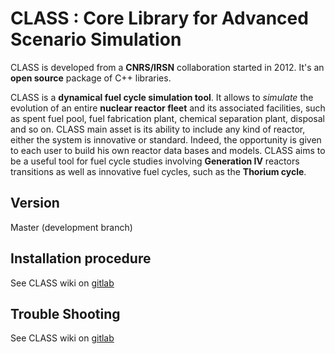 # CLASS : **C**ore **L**ibrary for **A**dvanced **S**cenario **S**imulation #
CLASS is developed from a **CNRS/IRSN** collaboration started in 2012.
It's an **open source** package of C++ libraries.

CLASS is a **dynamical fuel cycle simulation tool**. It allows to *simulate* 
the evolution of an entire **nuclear reactor fleet** and its associated 
facilities, such as spent fuel pool, fuel fabrication plant, chemical
separation plant, disposal and so on.
CLASS main asset is its ability to include any kind of reactor, either the 
system is innovative or standard. Indeed, the opportunity is given to each 
user to build his own reactor data bases and models. CLASS aims to be a useful
tool for fuel cycle studies involving **Generation IV** reactors transitions as
well as innovative fuel cycles, such as the **Thorium cycle**.

## Version
Master (development branch)

## Installation procedure
See CLASS wiki on [gitlab](https://gitlab.in2p3.fr/sens/class/wikis/install)

## Trouble Shooting
See CLASS wiki on [gitlab](https://gitlab.in2p3.fr/sens/class/wikis/trouble-shooting)
